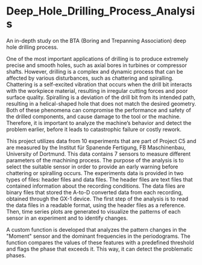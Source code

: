 # Deep_Hole_Drilling_Process_Analysis
An in-depth study on the BTA (Boring and Trepanning Association) deep hole drilling process.

One of the most important applications of drilling is to produce extremely precise and
smooth holes, such as axial bores in turbines or compressor shafts. However, drilling is
a complex and dynamic process that can be affected by various disturbances, such as
chattering and spiralling. Chattering is a self-excited vibration that occurs when the
drill bit interacts with the workpiece material, resulting in irregular cutting forces and
poor surface quality. Spiralling is a deviation of the drill bit from its intended path,
resulting in a helical-shaped hole that does not match the desired geometry. Both of
these phenomena can compromise the performance and safety of the drilled components,
and cause damage to the tool or the machine. Therefore, it is important to analyze the
machine’s behavior and detect the problem earlier, before it leads to catastrophic failure
or costly rework.

This project utilizes data from 10 experiments that are part of Project C5 and are measured
by the Institut für Spanende Fertigung, FB Maschinenbau, University of Dortmund.
This data contains 7 sensors to measure different parameters of the machining
process. The purpose of the analysis is to select the suitable sensor in order to provide
an early warning before chattering or spiralling occurs.
The experiments data is provided in two types of files: header files and data files. The
header files are text files that contained information about the recording conditions. The
data files are binary files that stored the A-to-D converted data from each recording,
obtained through the GX-1 device. The first step of the analysis is to read the data
files in a readable format, using the header files as a reference. Then, time series plots
are generated to visualize the patterns of each sensor in an experiment and to identify
changes.

A custom function is developed that analyzes the pattern changes in the "Moment"
sensor and the dominant frequencies in the periodograms. The function compares the
values of these features with a predefined threshold and flags the phase that exceeds it.
This way, it can detect the problematic phases.
